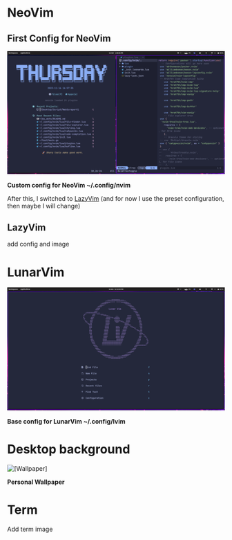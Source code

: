 # NeoVim

## First Config for NeoVim

![[Nvim Confi]](https://github.com/francosalvucci14/my_dots/blob/main/.assets/NvimComplete.png)

**Custom config for NeoVim ~/.config/nvim**

After this, I switched to [LazyVim](https://github.com/LazyVim/LazyVim/tree/main) (and for now I use the preset configuration, then maybe I will change)

## LazyVim

add config and image

# LunarVim

![[Lvim config]](https://github.com/francosalvucci14/my_dots/blob/main/.assets/Lvim.png)

**Base config for LunarVim ~/.config/lvim**

# Desktop background

![[Wallpaper]](https://github.com/francosalvucci14/my_dots/blob/main/.assets/wallpaper.png)

**Personal Wallpaper**

# Term

Add term image
